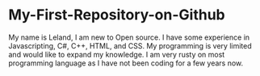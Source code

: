 My-First-Repository-on-Github
=============================
My name is Leland, I am new to Open source. I have some experience in Javascripting, C#, C++, HTML, and CSS. My programming is very limited and would like to expand my knowledge. I am very rusty on most programming language as I have not been coding for a few years now. 
